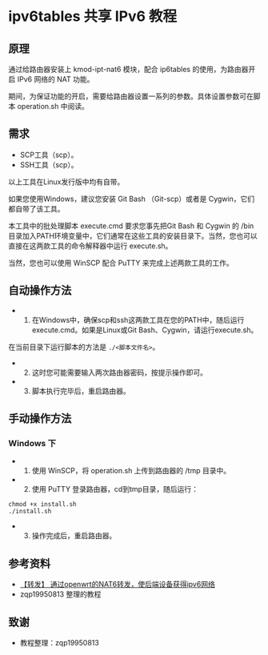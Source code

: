 # ipv6tables 共享 IPv6 教程

## 原理
通过给路由器安装上 kmod-ipt-nat6 模块，配合 ip6tables 的使用，为路由器开启 IPv6 网络的 NAT 功能。

期间，为保证功能的开启，需要给路由器设置一系列的参数。具体设置参数可在脚本 operation.sh 中阅读。

## 需求
* SCP工具（scp）。
* SSH工具（scp）。

以上工具在Linux发行版中均有自带。

如果您使用Windows，建议您安装 Git Bash （Git-scp）或者是 Cygwin，它们都自带了该工具。

本工具中的批处理脚本 execute.cmd 要求您事先把Git Bash 和 Cygwin 的 /bin 目录加入PATH环境变量中，它们通常在这些工具的安装目录下。当然，您也可以直接在这两款工具的命令解释器中运行 execute.sh。

当然，您也可以使用 WinSCP 配合 PuTTY 来完成上述两款工具的工作。

## 自动操作方法
* 1. 在Windows中，确保scp和ssh这两款工具在您的PATH中，随后运行execute.cmd。如果是Linux或Git Bash、Cygwin，请运行execute.sh。

在当前目录下运行脚本的方法是 ```./<脚本文件名>```。

* 2. 这时您可能需要输入两次路由器密码，按提示操作即可。
* 3. 脚本执行完毕后，重启路由器。

## 手动操作方法
### Windows 下
* 1. 使用 WinSCP，将 operation.sh 上传到路由器的 /tmp 目录中。
* 2. 使用 PuTTY 登录路由器，cd到tmp目录，随后运行：
```
chmod +x install.sh
./install.sh
```
* 3. 操作完成后，重启路由器。


## 参考资料
* [【转发】 通过openwrt的NAT6转发，使后端设备获得ipv6网络](https://blog.csdn.net/guituo9698/article/details/70285755)
* zqp19950813 整理的教程

## 致谢
* 教程整理：zqp19950813
